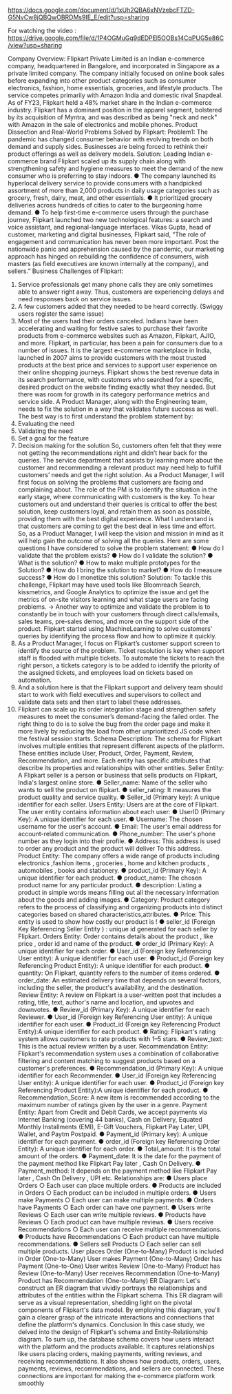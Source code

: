https://docs.google.com/document/d/1xUh2QBA6xNVzebcFTZD-G5NvCw8jQBQwOBRDMs9IE_E/edit?usp=sharing

For watching the video : https://drive.google.com/file/d/1P4OGMuGq9dEDPEl5OOBs14CqPUG5e86C/view?usp=sharing

Company Overview:
Flipkart Private Limited is an Indian e-commerce company, headquartered in Bangalore,
and incorporated in Singapore as a private limited company. The company initially
focused on online book sales before expanding into other product categories such as
consumer electronics, fashion, home essentials, groceries, and lifestyle products.
The service competes primarily with Amazon India and domestic rival Snapdeal. As of
FY23, Flipkart held a 48% market share in the Indian e-commerce industry. Flipkart has a
dominant position in the apparel segment, bolstered by its acquisition of Myntra, and
was described as being "neck and neck" with Amazon in the sale of electronics and
mobile phones.
Product Dissection and Real-World Problems Solved by Flipkart:
Problem1: The pandemic has changed consumer behavior with evolving trends on both
demand and supply sides. Businesses are being forced to rethink their product offerings as well
as delivery models.
Solution: Leading Indian e-commerce brand Flipkart scaled up its supply chain along
with strengthening safety and hygiene measures to meet the demand of the new
consumer who is preferring to stay indoors.
● The company launched its hyperlocal delivery service to provide consumers with
a handpicked assortment of more than 2,000 products in daily usage categories
such as grocery, fresh, dairy, meat, and other essentials.
● It prioritized grocery deliveries across hundreds of cities to cater to the
burgeoning home demand.
● To help first-time e-commerce users through the purchase journey, Flipkart
launched two new technological features: a search and voice assistant, and
regional-language interfaces.
Vikas Gupta, head of customer, marketing and digital businesses, Flipkart said, “The
role of engagement and communication has never been more important. Post the
nationwide panic and apprehension caused by the pandemic, our marketing approach
has hinged on rebuilding the confidence of consumers, wish masters (as field
executives are known internally at the company), and sellers.”
Business Challenges of Flipkart:
1. Service professionals get many phone calls they are only sometimes able to answer
right away. Thus, customers are experiencing delays and need responses back on
service issues.
2. A few customers added that they needed to be heard correctly. (Swiggy users
register the same issue)
3. Most of the users had their orders canceled.
Indians have been accelerating and waiting for festive sales to purchase their
favorite products from e-commerce websites such as Amazon, Flipkart, AJIO, and
more. Flipkart, in particular, has been a pain for consumers due to a number of
issues.
It is the largest e-commerce marketplace in India, launched in 2007 aims to
provide customers with the most trusted products at the best price and services to
support user experience on their online shopping journeys.
Flipkart shows the best revenue data in its search performance, with customers who
searched for a specific, desired product on the website finding exactly what they
needed. But there was room for growth in its category performance metrics and
service side.
A Product Manager, along with the Engineering team, needs to fix the solution in a
way that validates future success as well. The best way is to first understand the
problem statement by:
1. Evaluating the need
2. Validating the need
3. Set a goal for the feature
4. Decision making for the solution
So, customers often felt that they were not getting the recommendations right and
didn’t hear back for the queries. The service department that assists by learning
more about the customer and recommending a relevant product may need help to
fulfill customers’ needs and get the right solution.
As a Product Manager, I will first focus on solving the problems that customers are
facing and complaining about. The role of the PM is to identify the situation in the
early stage, where communicating with customers is the key. To hear customers out
and understand their queries is critical to offer the best solution, keep customers
loyal, and retain them as soon as possible, providing them with the best digital
experience.
What I understand is that customers are coming to get the best deal in less time and
effort. So, as a Product Manager, I will keep the vision and mission in mind as it will
help gain the outcome of solving all the queries.
Here are some questions I have considered to solve the problem statement:
● How do I validate that the problem exists?
● How do I validate the solution?
● What is the solution?
● How to make multiple prototypes for the Solution?
● How do I bring the solution to market?
● How do I measure success?
● How do I monetize this solution?
Solution:
To tackle this challenge, Flipkart may have used tools like Bloomreach Search,
kissmetrics, and Google Analytics to optimize the issue and get the metrics of
on-site visitors learning and what stage users are facing problems.
-> Another way to optimize and validate the problem is to constantly be in touch
with your customers through direct calls/emails, sales teams, pre-sales demos, and
more on the support side of the product.
Flipkart started using MachineLearning to solve customers’ queries by identifying
the process flow and how to optimize it quickly.
1. As a Product Manager, I focus on Flipkart’s customer support screen to identify
the source of the problem. Ticket resolution is key when support staff is flooded
with multiple tickets.
To automate the tickets to reach the right person, a tickets category is to be added
to identify the priority of the assigned tickets, and employees load on tickets based
on automation.
2. And a solution here is that the Flipkart support and delivery team should start to
work with field executives and supervisors to collect and validate data sets and then
start to label these addresses.
3. Flipkart can scale up its order integration stage and strengthen safety measures to
meet the consumer’s demand-facing the failed order. The right thing to do is to
solve the bug from the order page and make it more lively by reducing the load from
other unprioritized JS code when the festival session starts.
Schema Description:
The schema for Flipkart involves multiple entities that represent different aspects of the platform.
These entities include User, Product, Order, Payment, Review, Recommendation, and more.
Each entity has specific attributes that describe its properties and relationships with other
entities.
Seller Entity:
A Flipkart seller is a person or business that sells products on Flipkart, India's largest online
store.
● Seller_name: Name of the seller who wants to sell the product on flipkart.
● seller_rating: It measures the product quality and service quality.
● Seller_id (Primary key): A unique identifier for each seller.
Users Entity:
Users are at the core of Flipkart. The user entity contains information about each user:
● UserID (Primary Key): A unique identifier for each user.
● Username: The chosen username for the user's account.
● Email: The user's email address for account-related communication.
● Phone_number: The user's phone number as they login into their profile.
● Address: This address is used to order any product and the product will deliver
To this address.
Product Entity:
The company offers a wide range of products including electronics ,fashion items , groceries ,
home and kitchen products , automobiles , books and stationery.
● product_id (Primary Key): A unique identifier for each product.
● product_name: The chosen product name for any particular product.
● description: Listing a product in simple words means filling out all the necessary
information about the goods and adding images.
● Category: Product category refers to the process of classifying and organizing products
into distinct categories based on shared characteristics,attributes.
● Price: This entity is used to show how costly our product is !
● seller_id (Foreign Key Referencing Seller Entity ) : unique id generated for each
seller by Flipkart.
Orders Entity:
Order contains details about the product , like price , order id and name of the product.
● order_id (Primary Key): A unique identifier for each order.
● User_id (Foreign key Referencing User entity): A unique identifier for each user.
● Product_id (Foreign key Referencing Product Entity): A unique identifier for each
product.
● quantity: On Flipkart, quantity refers to the number of items ordered.
● order_date: An estimated delivery time that depends on several factors, including the
seller, the product's availability, and the destination.
Review Entity: A review on Flipkart is a user-written post that includes a rating, title, text,
author's name and location, and upvotes and downvotes.
● Review_id (Primary Key): A unique identifier for each Reviewer.
● User_id (Foreign key Referencing User entity): A unique identifier for each user.
● Product_id (Foreign key Referencing Product Entity):A unique identifier for each
product.
● Rating: Flipkart's rating system allows customers to rate products with 1–5 stars.
● Review_text: This is the actual review written by a user.
Recommendation Entity: Flipkart's recommendation system uses a combination of
collaborative filtering and content matching to suggest products based on a customer's
preferences.
● Recommendation_id (Primary Key): A unique identifier for each Recommender.
● User_id (Foreign key Referencing User entity): A unique identifier for each user.
● Product_id (Foreign key Referencing Product Entity):A unique identifier for each
product.
● Recommendation_Score: A new item is recommended according to the maximum
number of ratings given by the user in a genre.
Payment Entity: Apart from Credit and Debit Cards, we accept payments via Internet Banking
(covering 44 banks), Cash on Delivery, Equated Monthly Installments (EMI), E-Gift Vouchers,
Flipkart Pay Later, UPI, Wallet, and Paytm Postpaid.
● Payment_id (Primary key): A unique identifier for each payment.
● order_id (Foreign key Referencing Order Entity): A unique identifier for each order.
● Total_amount: It is the total amount of the orders.
● Payment_date: It is the date for the payment of the payment method like Flipkart Pay
later , Cash On Delivery.
● Payment_method: It depends on the payment method like Flipkart Pay later , Cash On
Delivery , UPI etc.
Relationships are:
● Users place Orders
○ Each user can place multiple orders.
● Products are included in Orders
○ Each product can be included in multiple orders.
● Users make Payments
○ Each user can make multiple payments.
● Orders have Payments
○ Each order can have one payment.
● Users write Reviews
○ Each user can write multiple reviews.
● Products have Reviews
○ Each product can have multiple reviews.
● Users receive Recommendations
○ Each user can receive multiple recommendations.
● Products have Recommendations
○ Each product can have multiple recommendations.
● Sellers sell Products
○ Each seller can sell multiple products.
User places Order (One-to-Many)
Product is included in Order (One-to-Many)
User makes Payment (One-to-Many)
Order has Payment (One-to-One)
User writes Review (One-to-Many)
Product has Review (One-to-Many)
User receives Recommendation (One-to-Many)
Product has Recommendation (One-to-Many)
ER Diagram:
Let's construct an ER diagram that vividly portrays the relationships and attributes of the entities
within the Flipkart schema. This ER diagram will serve as a visual representation, shedding light
on the pivotal components of Flipkart's data model. By employing this diagram, you'll gain a
clearer grasp of the intricate interactions and connections that define the platform's dynamics.
Conclusion
In this case study, we delved into the design of Flipkart's schema and Entity-Relationship
diagram.
To sum up, the database schema covers how users interact with the platform and the products
available. It captures relationships like users placing orders, making payments, writing reviews,
and receiving recommendations. It also shows how products, orders, users, payments, reviews,
recommendations, and sellers are connected. These connections are important for making the
e-commerce platform work smoothly
